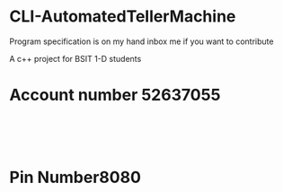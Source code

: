 # CLI-AutomatedTellerMachine

<p> Program specification is on my hand inbox me if you want to contribute</p>
A c++ project for BSIT 1-D students 

<h1> Account number <strong> 52637055 </strong><h1>
<br> 
  <h1>Pin Number<strong>8080</strong></h1>
